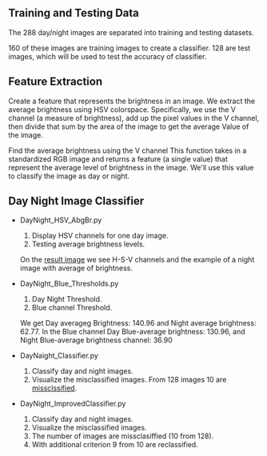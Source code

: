 
## Training and Testing Data
The 288 day/night images are separated into training and testing datasets.

160 of these images are training images to create a classifier.
128 are test images, which will be used to test the accuracy of classifier. 

## Feature Extraction
Create a feature that represents the brightness in an image. 
We extract the average brightness using HSV colorspace.
Specifically, we use the V channel (a measure of brightness),
add up the pixel values in the V channel, then divide that sum 
by the area of the image to get the average Value of the image.

Find the average brightness using the V channel
This function takes in a standardized RGB image and returns
a feature (a single value) that represent the average level of 
brightness in the image. We'll use this value to classify
the image as day or night.

## Day Night Image Classifier
 * DayNight_HSV_AbgBr.py
   1. Display HSV channels for one day image.
   2. Testing average brightness levels.
   
   On the [result image](https://github.com/Rafael1s/Computer-Vision-Udacity/blob/master/Day-Night-Classifier/hsv_channels.png)
we see H-S-V channels and the example of a night image with average of brightness.

 * DayNight_Blue_Thresholds.py 
   1. Day Night Threshold.
   2. Blue channel Threshold.
   
   We get Day averageg Brightness:  140.96  and Night average brightness:   62.77.
In the Blue channel Day Blue-average brightness: 130.96, and  Night Blue-average brightness channel:   36.90   

 * DayNaight_Classifier.py
   1. Classify day and night images.
   2. Visualize the misclassified images.
 From 128 images 10 are [missclssified](https://github.com/Rafael1s/Computer-Vision-Udacity/blob/master/Day-Night-Classifier/misclassified.png).   
   
 * DayNight_ImprovedClassifier.py  
   1. Classify day and night images.
   2. Visualize the misclassified images.
   3. The number of images are missclasiffied (10 from 128). 
   4. With additional criterion 9 from 10 are reclassified.
